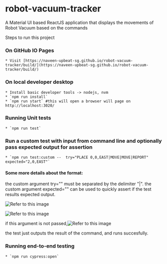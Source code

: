 # robot-vacuum-tracker
A Material UI based ReactJS application that displays the movements of Robot Vacuum based on the commands

Steps to run this project
### On GitHub IO Pages
    * Visit [https://naveen-upbeat-sg.github.io/robot-vacuum-tracker/build/](https://naveen-upbeat-sg.github.io/robot-vacuum-tracker/build/)


### On local developer desktop
    * Install basic developer tools -> nodejs, nvm
    * `npm run install`
    * `npm run start` #this will open a browser will page on  http://localhost:3020/

### Running Unit tests
    * `npm run test`

### Run a custom test with input from command line and optionally pass expected output for assertion
    * `npm run test:custom --  try="PLACE 0,0,EAST|MOVE|MOVE|REPORT" expected="2,0,EAST"`
#### Some more details about the format:
the custom argument try="<List of commands>" must be separated by the delimiter "|".
the custom argument expected="<OUTPUT>" can be used to quickly assert if the test results expected output.

![Refer to this image](https://naveen-upbeat-sg.github.io/robot-vacuum-tracker/build/img/imgForReadMe/Robot-vacuum4.png)

![Refer to this image](https://naveen-upbeat-sg.github.io/robot-vacuum-tracker/build/img/imgForReadMe/Robot-vacuum5.png)

if this argument is not passed,![Refer to this image](https://naveen-upbeat-sg.github.io/robot-vacuum-tracker/build/img/imgForReadMe/Robot-vacuum7.png)

 the test just outputs the result of the command, and runs succesfully.

### Running end-to-end testing
    * `npm run cypress:open`